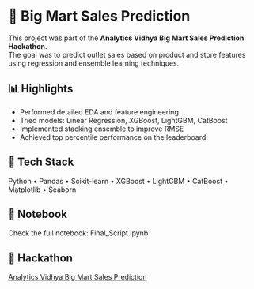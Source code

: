 # 🛒 Big Mart Sales Prediction

This project was part of the **Analytics Vidhya Big Mart Sales Prediction Hackathon**.  
The goal was to predict outlet sales based on product and store features using regression and ensemble learning techniques.

## 📊 Highlights
- Performed detailed EDA and feature engineering  
- Tried models: Linear Regression, XGBoost, LightGBM, CatBoost  
- Implemented stacking ensemble to improve RMSE  
- Achieved top percentile performance on the leaderboard

## 🧠 Tech Stack
Python • Pandas • Scikit-learn • XGBoost • LightGBM • CatBoost • Matplotlib • Seaborn

## 📘 Notebook
Check the full notebook: Final_Script.ipynb

## 🔗 Hackathon
[Analytics Vidhya Big Mart Sales Prediction](https://datahack.analyticsvidhya.com/contest/practice-problem-big-mart-sales-iii/)
